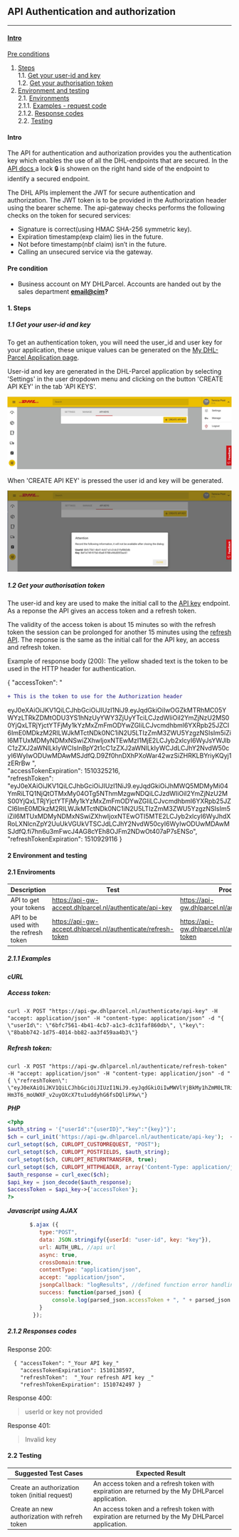 ## API Authentication and authorization
___
#### [Intro](#id-intro)

[Pre conditions](#id-pre)

1. [Steps](#id-steps)<br />
  1.1.  [Get your user-id and key](#id-steps1)<br />
  1.2.  [Get your authorisation token](#id-steps2)<br />
2.  [Environment and testing](#id-env)<br />
  2.1. [Environments](#id-env-tst)<br />
    2.1.1. [Examples - request code](#id-exmp)<br />
    2.1.2. [Response codes](#id-res)<br />
  2.2. [Testing](#id-test)

#### Intro<a id="id-intro"></a>
The API for authentication and authorization provides you the authentication key which enables the use of all the DHL-endpoints that are secured.
In the  [API docs ](https://api-gw.dhlparcel.nl/docs/#/) a lock <span>&#x1F512;</span> is showen on the right hand side of the endpoint to identify a secured endpoint.

The DHL APIs implement the JWT for secure authentication and authorization. The JWT token is to be provided in the Authorization header using the bearer scheme.
The api-gateway checks performs the following checks on the token for secured services:

- Signature is correct(using HMAC SHA-256 symmetric key).
- Expiration timestamp(exp claim) lies in the future.
- Not before timestamp(nbf claim) isn’t in the future.
- Calling an unsecured service via the gateway.

#### Pre condition<a id="id-pre"></a>
- Business account on MY DHLParcel. Accounts are handed out by the sales department __<email@cim>?__

#### 1. Steps <a id="id-steps"></a>

##### 1.1 Get your user-id and key <a id="id-steps1"></a>

To get an authentication token, you will need the user_id and user key for your application, these unique values can be generated on the  [My DHL-Parcel Application page](https://my.dhlparcel.nl).

User-id and key are generated in the DHL-Parcel application by selecting 'Settings' in the user dropdown menu and clicking on the button 'CREATE API KEY' in the tab 'API KEYS'.

![](./images/instellingen.jpg)

When 'CREATE API KEY' is pressed the user id and key will be generated.

![](./images/generated.jpg)

##### 1.2 Get your authorisation token <a id="id-steps2"></a>

The user-id and key are used to make the initial call to the [API key](https://api-gw.dhlparcel.nl/authenticate/api-key) endpoint. As a reponse the API gives an access token and a refresh token.

The validity of the access token is about 15 minutes so with the refresh token the session can be prolonged for another 15 minutes using the [refresh API](https://api-gw.dhlparcel.nl/authenticate/refresh-token). The reponse is the same as the initial call for the API key, an access and refresh token.

Example of response body (200):
The yellow shaded text is the token to be used in the HTTP header for authentication.

{
  "accessToken": "
```diff
+ This is the token to use for the Authorization header
```
eyJ0eXAiOiJKV1QiLCJhbGciOiJIUzI1NiJ9.eyJqdGkiOiIwOGZkMTRhMC05YWYzLTRkZDMtODU3YS1hNzUyYWY3ZjUyYTciLCJzdWIiOiI2YmZjNzU2MS00YjQxLTRjYjctYTFjMy1kYzMxZmFmODYwZGIiLCJvcmdhbml6YXRpb25JZCI6ImE0MDkzM2RlLWJkMTctNDk0NC1iN2U5LTIzZmM3ZWU5YzgzNSIsIm5iZiI6MTUxMDMyNDMxNSwiZXhwIjoxNTEwMzI1MjE2LCJyb2xlcyI6WyJsYWJlbC1zZXJ2aWNlLkIyWCIsInBpY2t1cC1zZXJ2aWNlLkIyWCJdLCJhY2NvdW50cyI6WyIwODUwMDAwMSJdfQ.D9Zf0hnDXhPXoWar42wzSiZHRKLBYriyKQyj1zERrBw
",<br />
  "accessTokenExpiration": 1510325216,<br />
  "refreshToken": "eyJ0eXAiOiJKV1QiLCJhbGciOiJIUzI1NiJ9.eyJqdGkiOiJhMWQ5MDMyMi04YmRiLTQ1NjQtOTMxMy04OTg5NThmMzgwNDQiLCJzdWIiOiI2YmZjNzU2MS00YjQxLTRjYjctYTFjMy1kYzMxZmFmODYwZGIiLCJvcmdhbml6YXRpb25JZCI6ImE0MDkzM2RlLWJkMTctNDk0NC1iN2U5LTIzZmM3ZWU5YzgzNSIsIm5iZiI6MTUxMDMyNDMxNSwiZXhwIjoxNTEwOTI5MTE2LCJyb2xlcyI6WyJhdXRoLXNlcnZpY2UuUkVGUkVTSCJdLCJhY2NvdW50cyI6WyIwODUwMDAwMSJdfQ.fi7hn6u3mFwcJ4AG8cYEh8OJFm2NDwOt407aP7sENSo",<br />
  "refreshTokenExpiration": 1510929116
}

#### 2 Environment and testing<a id="id-env-tst"></a>

#### 2.1 Enviroments <a id="id-env"></a>

Description |  Test  |  Production
----------------- | -------------------- | -------------------------
API to get your tokens| https://api-gw-accept.dhlparcel.nl/authenticate/api-key | https://api-gw.dhlparcel.nl/authenticate/api-key
 API to be used with the refresh token|https://api-gw-accept.dhlparcel.nl/authenticate/refresh-token| https://api-gw.dhlparcel.nl/authenticate/refresh-token

##### 2.1.1 Examples <a id="id-exmp"></a>

***cURL***
##### Access token:
```
curl -X POST "https://api-gw.dhlparcel.nl/authenticate/api-key" -H "accept: application/json" -H "content-type: application/json" -d "{ \"userId\": \"6bfc7561-4b41-4cb7-a1c3-dc31faf860db\", \"key\": \"8babb742-1d75-4014-bb82-aa3f459aa4b3\"}
```

##### Refresh token:
```
curl -X POST "https://api-gw.dhlparcel.nl/authenticate/refresh-token" -H "accept: application/json" -H "content-type: application/json" -d "{ \"refreshToken\": \"eyJ0eXAiOiJKV1QiLCJhbGciOiJIUzI1NiJ9.eyJqdGkiOiIwMWVlYjBkMy1hZmM0LTRiYjEtYTgzZS0wZDkxYzE4ZjVhZDUiLCJzdWIiOiI2YmZjNzU2MS00YjQxLTRjYjctYTFjMy1kYzMxZmFmODYwZGIiLCJvcmdhbml6YXRpb25JZCI6ImE0MDkzM2RlLWJkMTctNDk0NC1iN2U5LTIzZmM3ZWU5YzgzNSIsIm5iZiI6MTUxMDIxMDcxNSwiZXhwIjoxNTEwODE1NTE2LCJyb2xlcyI6WyJhdXRoLXNlcnZpY2UuUkVGUkVTSCJdLCJhY2NvdW50cyI6WyIwODUwMDAwMSJdfQ.y-Hm3T6_moUWXF_v2uyOXcX7tu1uddyhG6fsDQliPXw\"}
```

***PHP***
```php
<?php
$auth_string = '{"userId":"{userID}","key":"{key}"}';
$ch = curl_init('https://api-gw.dhlparcel.nl/authenticate/api-key');  <span style="color:red"> **//test environment**</span>
curl_setopt($ch, CURLOPT_CUSTOMREQUEST, "POST");
curl_setopt($ch, CURLOPT_POSTFIELDS, $auth_string);
curl_setopt($ch, CURLOPT_RETURNTRANSFER, true);
curl_setopt($ch, CURLOPT_HTTPHEADER, array('Content-Type: application/json','Accept: application/json'));
$auth_response = curl_exec($ch);
$api_key = json_decode($auth_response);
$accessToken = $api_key->{'accessToken'};
?>
```

***Javascript*** ***using AJAX***
```Javascript
       $.ajax ({
          type:"POST",
          data: JSON.stringify({userId: "user-id", key: "key"}),
          url: AUTH_URL, //api url
          async: true,
          crossDomain:true,
          contentType: "application/json",
          accept: "application/json",
          jsonpCallback: "logResults", //defined function error handling
          success: function(parsed_json) {
              console.log(parsed_json.accessToken + ", " + parsed_json.refreshToken);
          }
        });
```

##### 2.1.2 Responses codes <a id="id-res"></a>
Response 200:

```
  { "accessToken": "_Your API key_"
    "accessTokenExpiration": 1510138597,
    "refreshToken":  "_Your refresh API key _"
    "refreshTokenExpiration": 1510742497 }
```

Response 400:
>	userId or key not provided

Response 401:
>	Invalid key

#### 2.2 Testing <a id="id-test"></a>

Suggested Test Cases 	| Expected Result
--------------------------  |---------------------------
Create an authorization token (initial request) | An access token and a refresh token with expiration are returned by the My DHLParcel application.
Create an new authorization with refreh token| An access token and a refresh token with expiration are returned by the My DHLParcel application.
